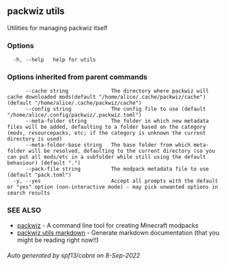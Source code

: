 ## packwiz utils

Utilities for managing packwiz itself

### Options

```
  -h, --help   help for utils
```

### Options inherited from parent commands

```
      --cache string              The directory where packwiz will cache downloaded mods(default "/home/alice/.cache/packwiz/cache") (default "/home/alice/.cache/packwiz/cache")
      --config string             The config file to use (default "/home/alice/.config/packwiz/.packwiz.toml")
      --meta-folder string        The folder in which new metadata files will be added, defaulting to a folder based on the category (mods, resourcepacks, etc; if the category is unknown the current directory is used)
      --meta-folder-base string   The base folder from which meta-folder will be resolved, defaulting to the current directory (so you can put all mods/etc in a subfolder while still using the default behaviour) (default ".")
      --pack-file string          The modpack metadata file to use (default "pack.toml")
  -y, --yes                       Accept all prompts with the default or "yes" option (non-interactive mode) - may pick unwanted options in search results
```

### SEE ALSO

* [packwiz](packwiz.md)	 - A command line tool for creating Minecraft modpacks
* [packwiz utils markdown](packwiz_utils_markdown.md)	 - Generate markdown documentation (that you might be reading right now!!)

###### Auto generated by spf13/cobra on 8-Sep-2022
